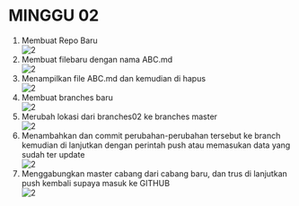 # MINGGU 02  

1. Membuat Repo Baru  
![2](images/1.png)  
2. Membuat filebaru dengan nama ABC.md  
![2](images/2.png)
3. Menampilkan file ABC.md dan kemudian di hapus  
![2](images/3.png)  
4. Membuat branches baru  
![2](images/4.png)  
5. Merubah lokasi dari branches02 ke branches master  
![2](images/5.png)
6. Menambahkan dan commit perubahan-perubahan tersebut ke branch kemudian di lanjutkan dengan perintah push atau memasukan data yang sudah ter update  
![2](images/6.png)    
7. Menggabungkan master cabang dari cabang baru, dan trus di lanjutkan push kembali supaya masuk ke GITHUB  
![2](images/7.png)  
